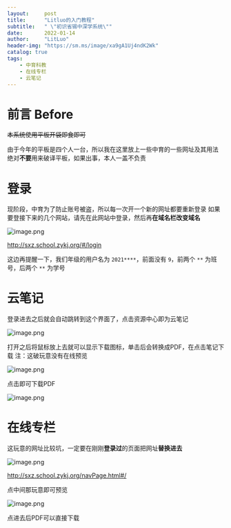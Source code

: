 ```yaml
---
layout:     post
title:      "Litluo的入门教程"
subtitle:   " \"初识省锡中深学系统\""
date:       2022-01-14
author:     "LitLuo"
header-img: "https://sm.ms/image/xa9gA1Uj4ndK2Wk"
catalog: true
tags:
    - 中育科教
    - 在线专栏
    - 云笔记
---
```


# 前言 Before

~~本系统使用平板开袋即食即可~~

由于今年的平板是四个人一台，所以我在这里放上一些中育的一些网址及其用法
绝对**不要**用来破译平板，如果出事，本人一盖不负责

# 登录

现阶段，中育为了防止账号被盗，所以每一次开一个新的网址都要重新登录
如果要登接下来的几个网站，请先在此网站中登录，然后再**在域名栏改变域名**

![image.png](https://s2.loli.net/2022/06/06/KRcQCMmx186VXjG.png)

<http://sxz.school.zykj.org/#/login>

这边再提醒一下，我们年级的用户名为 `2021****`，前面没有 `9`，前两个 `**` 为班号，后两个 `**` 为学号

# 云笔记

登录进去之后就会自动跳转到这个界面了，点击资源中心即为云笔记

![image.png](https://s2.loli.net/2022/06/06/sCgJKy7cvZHwSjp.png)

打开之后将鼠标放上去就可以显示下载图标，单击后会转换成PDF，在点击笔记下载
注：这破玩意没有在线预览

![image.png](https://s2.loli.net/2022/06/06/SdYwb9TQEWLapPr.png)

点击即可下载PDF

![image.png](https://s2.loli.net/2022/06/06/pqWn4dhJvfk6gRY.png)

# 在线专栏

这玩意的网址比较坑，一定要在刚刚**登录过**的页面把网址**替换进去**

![image.png](https://s2.loli.net/2022/06/06/R3U69ogbF7dWX8T.png)

<http://sxz.school.zykj.org/navPage.html#/>

点中间那玩意即可预览

![image.png](https://s2.loli.net/2022/06/06/cmMJZfgzTKqusyW.png)

点进去后PDF可以直接下载

